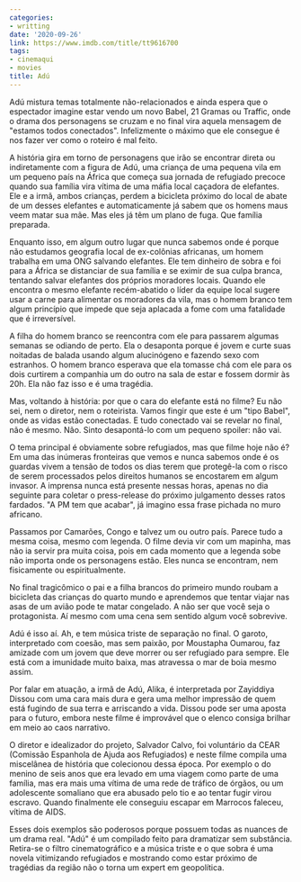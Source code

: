 ```yaml
---
categories:
- writting
date: '2020-09-26'
link: https://www.imdb.com/title/tt9616700
tags:
- cinemaqui
- movies
title: Adú
---
```


Adú mistura temas totalmente não-relacionados e ainda espera que o espectador imagine estar vendo um novo Babel, 21 Gramas ou Traffic, onde o drama dos personagens se cruzam e no final vira aquela mensagem de "estamos todos conectados". Infelizmente o máximo que ele consegue é nos fazer ver como o roteiro é mal feito.

A história gira em torno de personagens que irão se encontrar direta ou indiretamente com a figura de Adú, uma criança de uma pequena vila em um pequeno país na África que começa sua jornada de refugiado precoce quando sua família vira vítima de uma máfia local caçadora de elefantes. Ele e a irmã, ambos crianças, perdem a bicicleta próximo do local de abate de um desses elefantes e automaticamente já sabem que os homens maus veem matar sua mãe. Mas eles já têm um plano de fuga. Que família preparada.

Enquanto isso, em algum outro lugar que nunca sabemos onde é porque não estudamos geografia local de ex-colônias africanas, um homem trabalha em uma ONG salvando elefantes. Ele tem dinheiro de sobra e foi para a África se distanciar de sua família e se eximir de sua culpa branca, tentando salvar elefantes dos próprios moradores locais. Quando ele encontra o mesmo elefante recém-abatido o líder da equipe local sugere usar a carne para alimentar os moradores da vila, mas o homem branco tem algum princípio que impede que seja aplacada a fome com uma fatalidade que é irreversível.

A filha do homem branco se reencontra com ele para passarem algumas semanas se odiando de perto. Ela o desaponta porque é jovem e curte suas noitadas de balada usando algum alucinógeno e fazendo sexo com estranhos. O homem branco esperava que ela tomasse chá com ele para os dois curtirem a companhia um do outro na sala de estar e fossem dormir às 20h. Ela não faz isso e é uma tragédia.

Mas, voltando à história: por que o cara do elefante está no filme? Eu não sei, nem o diretor, nem o roteirista. Vamos fingir que este é um "tipo Babel", onde as vidas estão conectadas. E tudo conectado vai se revelar no final, não é mesmo. Não. Sinto desapontá-lo com um pequeno spoiler: não vai.

O tema principal é obviamente sobre refugiados, mas que filme hoje não é? Em uma das inúmeras fronteiras que vemos e nunca sabemos onde é os guardas vivem a tensão de todos os dias terem que protegê-la com o risco de serem processados pelos direitos humanos se encostarem em algum invasor. A imprensa nunca está presente nessas horas, apenas no dia seguinte para coletar o press-release do próximo julgamento desses ratos fardados. "A PM tem que acabar", já imagino essa frase pichada no muro africano.

Passamos por Camarões, Congo e talvez um ou outro país. Parece tudo a mesma coisa, mesmo com legenda. O filme devia vir com um mapinha, mas não ia servir pra muita coisa, pois em cada momento que a legenda sobe não importa onde os personagens estão. Eles nunca se encontram, nem fisicamente ou espiritualmente.

No final tragicômico o pai e a filha brancos do primeiro mundo roubam a bicicleta das crianças do quarto mundo e aprendemos que tentar viajar nas asas de um avião pode te matar congelado. A não ser que você seja o protagonista. Aí mesmo com uma cena sem sentido algum você sobrevive.

Adú é isso aí. Ah, e tem música triste de separação no final. O garoto, interpretado com coesão, mas sem paixão, por Moustapha Oumarou, faz amizade com um jovem que deve morrer ou ser refugiado para sempre. Ele está com a imunidade muito baixa, mas atravessa o mar de boia mesmo assim.

Por falar em atuação, a irmã de Adú, Alika, é interpretada por Zayiddiya Dissou com uma cara mais dura e gera uma melhor impressão de quem está fugindo de sua terra e arriscando a vida. Dissou pode ser uma aposta para o futuro, embora neste filme é improvável que o elenco consiga brilhar em meio ao caos narrativo.

O diretor e idealizador do projeto, Salvador Calvo, foi voluntário da CEAR (Comissão Espanhola de Ajuda aos Refugiados) e neste filme compila uma miscelânea de história que colecionou dessa época. Por exemplo o do menino de seis anos que era levado em uma viagem como parte de uma família, mas era mais uma vítima de uma rede de tráfico de órgãos, ou um adolescente somaliano que era abusado pelo tio e ao tentar fugir virou escravo. Quando finalmente ele conseguiu escapar em Marrocos faleceu, vítima de AIDS.

Esses dois exemplos são poderosos porque possuem todas as nuances de um drama real. "Adú" é um compilado feito para dramatizar sem substância. Retira-se o filtro cinematográfico e a música triste e o que sobra é uma novela vitimizando refugiados e mostrando como estar próximo de tragédias da região não o torna um expert em geopolítica.


